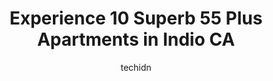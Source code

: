 ---
layout: ampstory
image: https://i0.wp.com/www.depkes.org/wp-content/uploads/2023/06/55-plus-apartments-0-in-indio-ca-1685833763.jpeg?resize=640,853
author: techidn
featured: false
description: Discover the impressive array of 55 Plus Apartments options in Indio CA, where you can find 10 of the largest 55 Plus Apartments establishments in the area. From renowned classics to hidden 
title: Experience 10 Superb 55 Plus Apartments in Indio CA
cover:
   title: Experience 10 Superb 55 Plus Apartments in Indio CA
   subtitle: Rickpate
   background: https://www.depkes.org/wp-content/uploads/2023/06/55-plus-apartments-0-in-indio-ca-1685833763.jpeg

pages: 
 - layout: thirds
   top: <h1>#1 Mountain View Cottages</h1>
   bottom: "<p>Ive lived here since 2020 and Im very happy! Its quiet, theres grass for my dog to play in, and a laundromat right next to my studio. Very spacious studio wit</p>"
   background: https://www.depkes.org/wp-content/uploads/2023/06/55-plus-apartments-1-in-indio-ca-1685833763.jpeg
   backgroundblur: true
 - layout: thirds
   top: <h1>#2 Desert Grove Adult Community</h1>
   bottom: "<p>Nice little quilt shop, located in a business park behind the Walmart located on Monterey. Lovely mix of fabrics, just a bit small. I think they offer classes (probably n</p>"
   background: https://www.depkes.org/wp-content/uploads/2023/06/55-plus-apartments-2-in-indio-ca-1685833764.jpeg
   cta:
      link: https://www.depkes.org/blog/experience-10-superb-55-plus-apartments-in-indio-ca/
      text: Experience 10 Superb 55 Plus Apartments in Indio CA
 - layout: thirds
   top: <h1>#3 K. Hovnanians Four Seasons at Terra Lago</h1>
   bottom: "<p>Golf Center Parkway and, Terra Lago Pkwy, Indio, CA 92203, United States</p>"
   background: https://www.depkes.org/wp-content/uploads/2023/06/55-plus-apartments-3-in-indio-ca-1685833764.jpeg
   cta:
      link: https://www.depkes.org/blog/experience-10-superb-55-plus-apartments-in-indio-ca/
      text: Experience 10 Superb 55 Plus Apartments in Indio CA
 - layout: thirds
   top: <h1>#4 The Palms At La Quinta Gracious Retirement Living</h1>
   bottom: "<p>45190 Seeley Dr, La Quinta, CA 92253, United States</p>"
   background: https://images.unsplash.com/photo-1567360425618-1594206637d2?ixlib=rb-4.0.3&ixid=MnwxMjA3fDB8MHxwaG90by1wYWdlfHx8fGVufDB8fHx8&auto=format&fit=crop&w=640&h=853&q=80
   cta:
      link: https://www.depkes.org/blog/experience-10-superb-55-plus-apartments-in-indio-ca/
      text: Experience 10 Superb 55 Plus Apartments in Indio CA
 - layout: thirds
   top: <h1>#5 La Hacienda Apartments</h1>
   bottom: "<p>82495 Miles Ave, Indio, CA 92201, United States</p>"
   background: https://images.unsplash.com/photo-1509114397022-ed747cca3f65?ixlib=rb-4.0.3&ixid=MnwxMjA3fDB8MHxwaG90by1wYWdlfHx8fGVufDB8fHx8&auto=format&fit=crop&w=640&h=853&q=80
   cta:
      link: https://www.depkes.org/blog/experience-10-superb-55-plus-apartments-in-indio-ca/
      text: Experience 10 Superb 55 Plus Apartments in Indio CA
 - layout: thirds
   top: <h1>#6 The Lodge Four Seasons Terra Lago</h1>
   bottom: "<p>Terra Lago Pkwy, Indio, CA 92203, United States</p>"
   background: https://images.unsplash.com/photo-1608501821300-4f99e58bba77?ixlib=rb-4.0.3&ixid=MnwxMjA3fDB8MHxwaG90by1wYWdlfHx8fGVufDB8fHx8&auto=format&fit=crop&w=640&h=853&q=80
   cta:
      link: https://www.depkes.org/blog/experience-10-superb-55-plus-apartments-in-indio-ca/
      text: Experience 10 Superb 55 Plus Apartments in Indio CA
 - layout: thirds
   top: <h1>#7 Vintage Palms Apartments</h1>
   bottom: "<p>82435 Requa Ave, Indio, CA 92201, United States</p>"
   background: https://images.unsplash.com/photo-1488554378835-f7acf46e6c98?ixlib=rb-4.0.3&ixid=MnwxMjA3fDB8MHxwaG90by1wYWdlfHx8fGVufDB8fHx8&auto=format&fit=crop&w=640&h=853&q=80
   cta:
      link: https://www.depkes.org/blog/experience-10-superb-55-plus-apartments-in-indio-ca/
      text: Experience 10 Superb 55 Plus Apartments in Indio CA
 - layout: thirds
   middle: Continue reading...
   background: https://images.unsplash.com/photo-1547366785-564103df7e13?ixlib=rb-4.0.3&ixid=MnwxMjA3fDB8MHxwaG90by1wYWdlfHx8fGVufDB8fHx8&auto=format&fit=crop&w=640&h=853&q=80
   cta:
      link: https://www.depkes.org/blog/experience-10-superb-55-plus-apartments-in-indio-ca/
      text: Experience 10 Superb 55 Plus Apartments in Indio CA
      
---